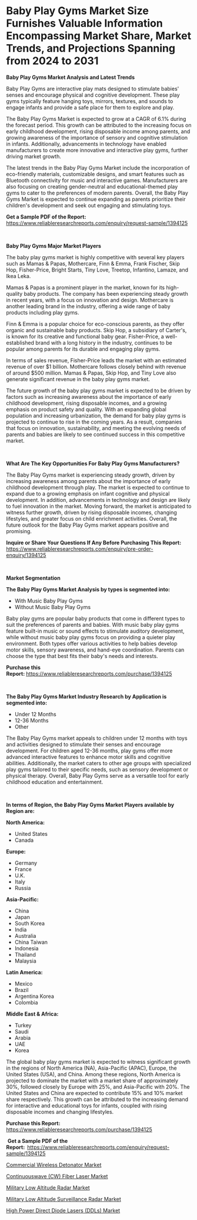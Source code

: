 <p><h1>Baby Play Gyms Market Size Furnishes Valuable Information Encompassing Market Share, Market Trends, and Projections Spanning from 2024 to 2031</h1></p><p><strong>Baby Play Gyms Market Analysis and Latest Trends</strong></p>
<p><p>Baby Play Gyms are interactive play mats designed to stimulate babies' senses and encourage physical and cognitive development. These play gyms typically feature hanging toys, mirrors, textures, and sounds to engage infants and provide a safe place for them to explore and play.</p><p>The Baby Play Gyms Market is expected to grow at a CAGR of 6.1% during the forecast period. This growth can be attributed to the increasing focus on early childhood development, rising disposable income among parents, and growing awareness of the importance of sensory and cognitive stimulation in infants. Additionally, advancements in technology have enabled manufacturers to create more innovative and interactive play gyms, further driving market growth.</p><p>The latest trends in the Baby Play Gyms Market include the incorporation of eco-friendly materials, customizable designs, and smart features such as Bluetooth connectivity for music and interactive games. Manufacturers are also focusing on creating gender-neutral and educational-themed play gyms to cater to the preferences of modern parents. Overall, the Baby Play Gyms Market is expected to continue expanding as parents prioritize their children's development and seek out engaging and stimulating toys.</p></p>
<p><strong>Get a Sample PDF of the Report:&nbsp;</strong> <a href="https://www.reliableresearchreports.com/enquiry/request-sample/1394125">https://www.reliableresearchreports.com/enquiry/request-sample/1394125</a></p>
<p>&nbsp;</p>
<p><strong>Baby Play Gyms Major Market Players</strong></p>
<p><p>The baby play gyms market is highly competitive with several key players such as Mamas & Papas, Mothercare, Finn & Emma, Frank Fischer, Skip Hop, Fisher-Price, Bright Starts, Tiny Love, Treetop, Infantino, Lamaze, and Ikea Leka. </p><p>Mamas & Papas is a prominent player in the market, known for its high-quality baby products. The company has been experiencing steady growth in recent years, with a focus on innovation and design. Mothercare is another leading brand in the industry, offering a wide range of baby products including play gyms. </p><p>Finn & Emma is a popular choice for eco-conscious parents, as they offer organic and sustainable baby products. Skip Hop, a subsidiary of Carter's, is known for its creative and functional baby gear. Fisher-Price, a well-established brand with a long history in the industry, continues to be popular among parents for its durable and engaging play gyms.</p><p>In terms of sales revenue, Fisher-Price leads the market with an estimated revenue of over $1 billion. Mothercare follows closely behind with revenue of around $500 million. Mamas & Papas, Skip Hop, and Tiny Love also generate significant revenue in the baby play gyms market.</p><p>The future growth of the baby play gyms market is expected to be driven by factors such as increasing awareness about the importance of early childhood development, rising disposable incomes, and a growing emphasis on product safety and quality. With an expanding global population and increasing urbanization, the demand for baby play gyms is projected to continue to rise in the coming years. As a result, companies that focus on innovation, sustainability, and meeting the evolving needs of parents and babies are likely to see continued success in this competitive market.</p></p>
<p>&nbsp;</p>
<p><strong>What Are The Key Opportunities For Baby Play Gyms Manufacturers?</strong></p>
<p><p>The Baby Play Gyms market is experiencing steady growth, driven by increasing awareness among parents about the importance of early childhood development through play. The market is expected to continue to expand due to a growing emphasis on infant cognitive and physical development. In addition, advancements in technology and design are likely to fuel innovation in the market. Moving forward, the market is anticipated to witness further growth, driven by rising disposable incomes, changing lifestyles, and greater focus on child enrichment activities. Overall, the future outlook for the Baby Play Gyms market appears positive and promising.</p></p>
<p><strong>Inquire or Share Your Questions If Any Before Purchasing This Report:</strong> <a href="https://www.reliableresearchreports.com/enquiry/pre-order-enquiry/1394125">https://www.reliableresearchreports.com/enquiry/pre-order-enquiry/1394125</a></p>
<p>&nbsp;</p>
<p><strong>Market Segmentation</strong></p>
<p><strong>The Baby Play Gyms Market Analysis by types is segmented into:</strong></p>
<p><ul><li>With Music Baby Play Gyms</li><li>Without Music Baby Play Gyms</li></ul></p>
<p><p>Baby play gyms are popular baby products that come in different types to suit the preferences of parents and babies. With music baby play gyms feature built-in music or sound effects to stimulate auditory development, while without music baby play gyms focus on providing a quieter play environment. Both types offer various activities to help babies develop motor skills, sensory awareness, and hand-eye coordination. Parents can choose the type that best fits their baby's needs and interests.</p></p>
<p><strong>Purchase this Report:&nbsp;</strong><a href="https://www.reliableresearchreports.com/purchase/1394125">https://www.reliableresearchreports.com/purchase/1394125</a></p>
<p>&nbsp;</p>
<p><strong>The Baby Play Gyms Market Industry Research by Application is segmented into:</strong></p>
<p><ul><li>Under 12 Months</li><li>12-36 Months</li><li>Other</li></ul></p>
<p><p>The Baby Play Gyms market appeals to children under 12 months with toys and activities designed to stimulate their senses and encourage development. For children aged 12-36 months, play gyms offer more advanced interactive features to enhance motor skills and cognitive abilities. Additionally, the market caters to other age groups with specialized play gyms tailored to their specific needs, such as sensory development or physical therapy. Overall, Baby Play Gyms serve as a versatile tool for early childhood education and entertainment.</p></p>
<p>&nbsp;</p>
<p><strong>In terms of Region, the Baby Play Gyms Market Players available by Region are:</strong></p>
<p>
    <p> <strong> North America: </strong>
        <ul>
            <li>United States</li>
            <li>Canada</li>
        </ul>
        </p> 
    <p> <strong> Europe: </strong>
        <ul>
            <li>Germany</li>
            <li>France</li>
            <li>U.K.</li>
            <li>Italy</li>
            <li>Russia</li>
        </ul>
        </p> 
    <p> <strong> Asia-Pacific: </strong>
        <ul>
            <li>China</li>
            <li>Japan</li>
            <li>South Korea</li>
            <li>India</li>
            <li>Australia</li>
            <li>China Taiwan</li>
            <li>Indonesia</li>
            <li>Thailand</li>
            <li>Malaysia</li>
        </ul>
        </p> 
    <p> <strong> Latin America: </strong>
        <ul>
            <li>Mexico</li>
            <li>Brazil</li>
            <li>Argentina Korea</li>
            <li>Colombia</li>
        </ul>
        </p> 
    <p> <strong> Middle East & Africa: </strong>
        <ul>
            <li>Turkey</li>
            <li>Saudi</li>
            <li>Arabia</li>
            <li>UAE</li>
            <li>Korea</li>
        </ul>
    </p>
    </p>
<p><p>The global baby play gyms market is expected to witness significant growth in the regions of North America (NA), Asia-Pacific (APAC), Europe, the United States (USA), and China. Among these regions, North America is projected to dominate the market with a market share of approximately 30%, followed closely by Europe with 25%, and Asia-Pacific with 20%. The United States and China are expected to contribute 15% and 10% market share respectively. This growth can be attributed to the increasing demand for interactive and educational toys for infants, coupled with rising disposable incomes and changing lifestyles.</p></p>
<p><strong>Purchase this Report: </strong><a href="https://www.reliableresearchreports.com/purchase/1394125">https://www.reliableresearchreports.com/purchase/1394125</a></p>
<p>&nbsp;<strong>Get a Sample PDF of the Report:&nbsp;&nbsp;</strong><a href="https://www.reliableresearchreports.com/enquiry/request-sample/1394125">https://www.reliableresearchreports.com/enquiry/request-sample/1394125</a></p>
<p><strong></strong></p>
<p><p><a href="https://medium.com/@caleighhane2777/analyzing-commercial-wireless-detonator-market-global-industry-perspective-and-forecast-2024-to-9950c5d8c4b8">Commercial Wireless Detonator Market</a></p><p><a href="https://medium.com/@rachelyoung56/continuouswave-cw-fiber-laser-market-size-reveals-the-best-marketing-channels-in-global-industry-367f9967cb3d">Continuouswave (CW) Fiber Laser Market</a></p><p><a href="https://medium.com/@loretadervishi2013/military-low-altitude-radar-market-share-evolution-and-market-growth-trends-2024-2031-ebab171465b2">Military Low Altitude Radar Market</a></p><p><a href="https://medium.com/@loretadervishi2013/military-low-altitude-surveillance-radar-market-size-market-outlook-and-market-forecast-2024-to-b4fd544693ca">Military Low Altitude Surveillance Radar Market</a></p><p><a href="https://medium.com/@rachelyoung56/high-power-direct-diode-lasers-ddls-market-size-and-market-trends-complete-industry-overview-66b990b10e88">High Power Direct Diode Lasers (DDLs) Market</a></p></p>